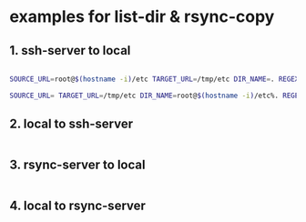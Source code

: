 # examples for list-dir & rsync-copy

## 1. ssh-server to local

```sh

SOURCE_URL=root@$(hostname -i)/etc TARGET_URL=/tmp/etc DIR_NAME=. REGEX_FILTER=^.+\.cf\$ scalebox app create

SOURCE_URL= TARGET_URL=/tmp/etc DIR_NAME=root@$(hostname -i)/etc%. REGEX_FILTER=^.+\.cf\$ scalebox app create

```

## 2. local to ssh-server
```sh

```

## 3. rsync-server to local
```sh

```
## 4. local to rsync-server
```sh

```

